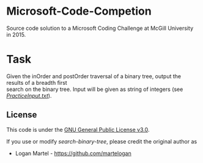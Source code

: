 # Microsoft-Code-Competion

Source code solution to a Microsoft Coding Challenge at McGill University in 2015.

# Task

Given the inOrder and postOrder traversal of a binary tree, output the results of a breadth first <br>
search on the binary tree. Input will be given as string of integers (see [*PracticeInput.txt*](PracticeInput.txt)).

License
-------

This code is under the [GNU General Public License v3.0](https://www.gnu.org/licenses/gpl-3.0.en.html).

If you use or modify _search-binary-tree_, please credit the original author as

* Logan Martel - https://github.com/martelogan

